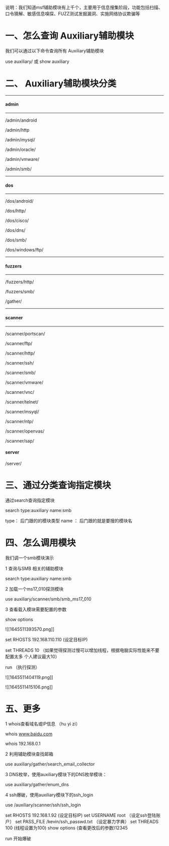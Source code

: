 说明：我们知道msf辅助模块有上千个，主要用于信息搜集阶段，功能包括扫描、口令猜解、敏感信息嗅探、FUZZ测试发掘漏洞、实施网络协议欺骗等

# 一、怎么查询 Auxiliary辅助模块

我们可以通过以下命令查询所有 Auxiliary辅助模块

use auxiliary/ 或   show auxiliary

# 二、 Auxiliary辅助模块分类

---

#### admin

---

/admin/android

/admin/http

/admin/mysql/

/admin/oracle/

/admin/vmware/

/admin/smb/

---

#### dos

---

/dos/android/

/dos/http/

/dos/cisco/

/dos/dns/

/dos/smb/

/dos/windows/ftp/

---

#### fuzzers

---

/fuzzers/http/

/fuzzers/smb/

/gather/

---

#### scanner

---

/scanner/portscan/

/scanner/ftp/

/scanner/http/

/scanner/ssh/

/scanner/smb/

/scanner/vmware/

/scanner/vnc/

/scanner/telnet/

/scanner/msyql/

/scanner/ntp/

/scanner/openvas/

/scanner/sap/

#### server

/server/

# 三、通过分类查询指定模块

通过search查询指定模块

search type:auxiliary name:smb

type： 后门跟的的模块类型   name ： 后门跟的就是要搜的模块名

# 四、怎么调用模块

我们调一个smb模块演示

1 查询与SMB	相关的辅助模块

search type:auxiliary name:smb

2 加载一个ms17_010探测模块

use auxiliary/scanner/smb/smb_ms17_010

3 查看载入模块需要配置的参数

show options

![[1645511393570.png]]

set RHOSTS 192.168.110.110   (设定目标IP)

set THREADS 10    （如果觉得探测过慢可以增加线程，根据电脑实际性能来不要配置太多 个人建议最大10）

run （执行探测）

![[1645511404119.png]]

![[1645511415106.png]]

# 五、更多

1 whois查看域名或IP信息  （hu yi zi）

whois www.baidu.com

whois 192.168.0.1

2  利用辅助模块查找邮箱

use auxiliary/gather/search_email_collector

3 DNS枚举，使用auxiliary模块下的DNS枚举模块：

use auxiliary/gather/enum_dns

4 ssh爆破，使用auxiliary模块下的ssh_login

use /auxiliary/scanner/ssh/ssh_login

set RHOSTS 192.168.1.92   (设定目标IP)
set USERNAME root    （设定ssh登陆账户）
set PASS_FILE /kevin/ssh_passwd.txt   （设定暴力字典）
set THREADS 100           (线程设置为100)
show options                   (查看更改后的参数)12345

run   开始爆破